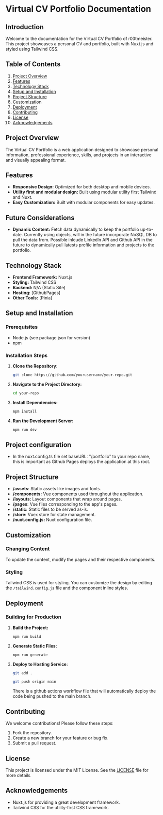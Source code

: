 # Virtual CV Portfolio Documentation

## Introduction
Welcome to the documentation for the Virtual CV Portfolio of r00tmeister. This project showcases a personal CV and portfolio, built with Nuxt.js and styled using Tailwind CSS.

## Table of Contents
1. [Project Overview](#project-overview)
2. [Features](#features)
3. [Technology Stack](#technology-stack)
4. [Setup and Installation](#setup-and-installation)
5. [Project Structure](#project-structure)
6. [Customization](#customization)
7. [Deployment](#deployment)
8. [Contributing](#contributing)
9. [License](#license)
10. [Acknowledgements](#acknowledgements)

## Project Overview
The Virtual CV Portfolio is a web application designed to showcase personal information, professional experience, skills, and projects in an interactive and visually appealing format.

## Features
- **Responsive Design:** Optimized for both desktop and mobile devices.
- **Utility first and modular design:** Built using modular utility first Tailwind and Nuxt.
- **Easy Customization:** Built with modular components for easy updates.

## Future Considerations
- **Dynamic Content:** Fetch data dynamically to keep the portfolio up-to-date. Currently using objects, will in the future incorporate NoSQL DB to pull the data from. Possible inlcude LinkedIn API and Github API in the future to dynamically pull latests profile information and projects to the portfolio.

## Technology Stack
- **Frontend Framework:** Nuxt.js
- **Styling:** Tailwind CSS
- **Backend:** N/A (Static Site)
- **Hosting:** [GithubPages]
- **Other Tools:** [Pinia]

## Setup and Installation
### Prerequisites
- Node.js (see package.json for version)
- npm

### Installation Steps
1. **Clone the Repository:**
   ```bash
   git clone https://github.com/yourusername/your-repo.git
   ```
2. **Navigate to the Project Directory:**
   ```bash
   cd your-repo
   ```
3. **Install Dependencies:**
   ```bash
   npm install
   ```
4. **Run the Development Server:**
   ```bash
   npm run dev
   ```

## Project configuration
- In the nuxt.config.ts file set baseURL: "/portfolio" to your repo name, this is important as Github Pages deploys the application at this root.

## Project Structure
- **/assets:** Static assets like images and fonts.
- **/components:** Vue components used throughout the application.
- **/layouts:** Layout components that wrap around pages.
- **/pages:** Vue files corresponding to the app's pages.
- **/static:** Static files to be served as-is.
- **/store:** Vuex store for state management.
- **/nuxt.config.js:** Nuxt configuration file.

## Customization
### Changing Content
To update the content, modify the pages and their respective components.

### Styling
Tailwind CSS is used for styling. You can customize the design by editing the `/tailwind.config.js` file and the component inline styles.

## Deployment
### Building for Production
1. **Build the Project:**
   ```bash
   npm run build
   ```
2. **Generate Static Files:**
   ```bash
   npm run generate
   ```
3. **Deploy to Hosting Service:**
   ```bash
   git add .
   ```
    ```bash
   git push origin main
   ```
   There is a github actions workflow file that will automatically deploy the code being pushed to the main branch.

## Contributing
We welcome contributions! Please follow these steps:
1. Fork the repository.
2. Create a new branch for your feature or bug fix.
3. Submit a pull request.

## License
This project is licensed under the MIT License. See the [LICENSE](LICENSE) file for more details.

## Acknowledgements
- Nuxt.js for providing a great development framework.
- Tailwind CSS for the utility-first CSS framework.
